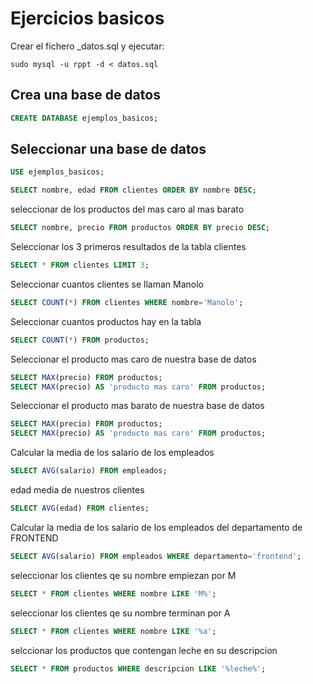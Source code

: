 # Ejercicios basicos

Crear el fichero \_datos.sql y ejecutar:

```shell script
sudo mysql -u rppt -d < datos.sql
```

## Crea una base de datos

```sql
CREATE DATABASE ejemplos_basicos;
```

## Seleccionar una base de datos

```sql
USE ejemplos_basicos;
```

```sql
SELECT nombre, edad FROM clientes ORDER BY nombre DESC;
```

seleccionar de los productos del mas caro al mas barato

```sql
SELECT nombre, precio FROM productos ORDER BY precio DESC;
```

Seleccionar los 3 primeros resultados de la tabla clientes

```sql
SELECT * FROM clientes LIMIT 3;
```

Seleccionar cuantos clientes se llaman Manolo

```sql
SELECT COUNT(*) FROM clientes WHERE nombre='Manolo';
```

Seleccionar cuantos productos hay en la tabla

```sql
SELECT COUNT(*) FROM productos;
```

Seleccionar el producto mas caro de nuestra base de datos

```sql
SELECT MAX(precio) FROM productos;
SELECT MAX(precio) AS 'producto mas caro' FROM productos;
```

Seleccionar el producto mas barato de nuestra base de datos

```sql
SELECT MAX(precio) FROM productos;
SELECT MAX(precio) AS 'producto mas caro' FROM productos;
```

Calcular la media de los salario de los empleados

```sql
SELECT AVG(salario) FROM empleados;
```

edad media de nuestros clientes

```sql
SELECT AVG(edad) FROM clientes;
```

Calcular la media de los salario de los empleados del departamento de FRONTEND

```sql
SELECT AVG(salario) FROM empleados WHERE departamento='frontend';
```

seleccionar los clientes qe su nombre empiezan por M

```sql
SELECT * FROM clientes WHERE nombre LIKE 'M%';
```

seleccionar los clientes qe su nombre terminan por A

```sql
SELECT * FROM clientes WHERE nombre LIKE '%a';
```

selccionar los productos que contengan leche en su descripcion

```sql
SELECT * FROM productos WHERE descripcion LIKE '%leche%';
```
